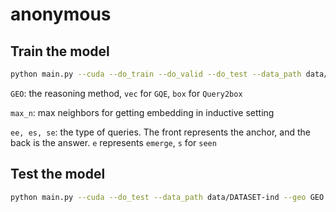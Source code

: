 # anonymous

## Train the model

```bash
python main.py --cuda --do_train --do_valid --do_test --data_path data/DATASET-ind --geo GEO --tasks "1p.2p.3p.2i.3i.ip.pi.2u.up" -max_n 32 -ee -es -se
```

`GEO`: the reasoning method, `vec` for `GQE`, `box` for `Query2box`

`max_n`: max neighbors for getting embedding in inductive setting

`ee, es, se`: the type of queries. The front represents the anchor, and the back is the answer. `e` represents `emerge`, `s` for `seen`

## Test the model

```bash
python main.py --cuda --do_test --data_path data/DATASET-ind --geo GEO --tasks "1p.2p.3p.2i.3i.ip.pi.2u.up" --checkpoint_path PATH -max_n 32 -ee -es -se
```
